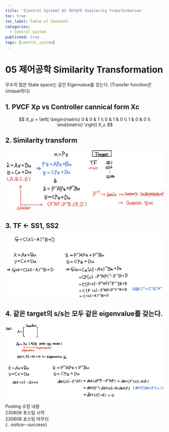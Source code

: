 ```yaml
---
title: '[Control System] 05 제어공학 Similarity Transformation'
toc: true
toc_label: Table of Contents
categories:
  - Control_System
published: true
tags: [control_system]
---
```


# 05 제어공학 Similarity Transformation


무수히 많은 State space는 같은 Eigenvalue를 갖는다.
(Transfer function은 Unique하다)

## 1. PVCF Xp vs Controller cannical form Xc
$$ X_p =  \left[ \begin{matrix} 0 & 0 & 1 \\ 0 & 1 & 0 \\  1 & 0 & 0 \\  \end{matrix} \right] X_c $$

## 2. Similarity transform
![similarity transform](/assets/images/Control_System_img/5-1-similarity-transform.jpg)

## 3. TF <- SS1, SS2
![TF ss1 ss2](/assets/images/Control_System_img/5-2-tf-ss1-ss2.jpg)

## 4. 같은 target의 s/s는 모두 같은 eigenvalue를 갖는다.
![same target same eigenvalue](/assets/images/Control_System_img/5-3-same-target-same-eigenvalue.jpg)

Posting 수정 내용   
230608 포스팅 시작  
230608 포스팅 마무리  
{: .notice--success}